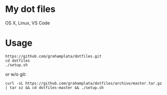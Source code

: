 # My dot files
OS X, Linux, VS Code

# Usage
```
https://github.com/grahamplata/dotfiles.git
cd dotfiles
./setup.sh
```
or w/o git:
```
curl -sL https://github.com/grahamplata/dotfiles/archive/master.tar.gz | tar xz && cd dotfiles-master && ./setup.sh
```
